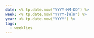 ```yaml
---
date: <% tp.date.now("YYYY-MM-DD") %>
week: <% tp.date.now("YYYY-[W]W") %>
year: <% tp.date.now("YYYY") %>
tags:
  - weeklies
---
```

